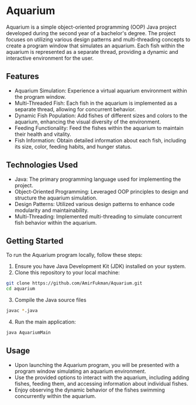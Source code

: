 # Aquarium

Aquarium is a simple object-oriented programming (OOP) Java project developed during the second year of a bachelor's degree. The project focuses on utilizing various design patterns and multi-threading concepts to create a program window that simulates an aquarium. Each fish within the aquarium is represented as a separate thread, providing a dynamic and interactive environment for the user.

## Features

* Aquarium Simulation: Experience a virtual aquarium environment within the program window.
* Multi-Threaded Fish: Each fish in the aquarium is implemented as a separate thread, allowing for concurrent behavior.
* Dynamic Fish Population: Add fishes of different sizes and colors to the aquarium, enhancing the visual diversity of the environment.
* Feeding Functionality: Feed the fishes within the aquarium to maintain their health and vitality.
* Fish Information: Obtain detailed information about each fish, including its size, color, feeding habits, and hunger status.

## Technologies Used

* Java: The primary programming language used for implementing the project.
* Object-Oriented Programming: Leveraged OOP principles to design and structure the aquarium simulation.
* Design Patterns: Utilized various design patterns to enhance code modularity and maintainability.
* Multi-Threading: Implemented multi-threading to simulate concurrent fish behavior within the aquarium.

## Getting Started
To run the Aquarium program locally, follow these steps:

1. Ensure you have Java Development Kit (JDK) installed on your system.
2. Clone this repository to your local machine:

```bash
git clone https://github.com/AmirFukman/Aquarium.git
cd aquarium
```
3. Compile the Java source files

```bash
javac *.java
```
4. Run the main application:
```bash
java AquariumMain
```
## Usage
* Upon launching the Aquarium program, you will be presented with a program window simulating an aquarium environment.
* Use the provided options to interact with the aquarium, including adding fishes, feeding them, and accessing information about individual fishes.
* Enjoy observing the dynamic behavior of the fishes swimming concurrently within the aquarium.


